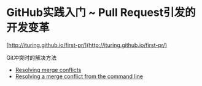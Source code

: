 # GitHub实践入门 ~ Pull Request引发的开发变革

  [http://ituring.github.io/first-pr/](http://ituring.github.io/first-pr/)

Git冲突时的解决方法

-  [Resolving merge conflicts](https://help.github.com/articles/resolving-merge-conflicts/)
-  [Resolving a merge conflict from the command line](https://help.github.com/articles/resolving-a-merge-conflict-from-the-command-line/)
